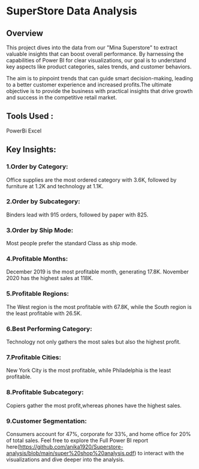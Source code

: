 # SuperStore Data Analysis

## Overview

This project dives into the data from our "Mina Superstore" to extract valuable insights that can boost overall performance. By harnessing the capabilities of Power BI for clear visualizations, our goal is to understand key aspects like product categories, sales trends, and customer behaviors.

The aim is to pinpoint trends that can guide smart decision-making, leading to a better customer experience and increased profits.The ultimate objective is to provide the business with practical insights that drive growth and success in the competitive retail market.

## Tools Used :

PowerBi Excel

## Key Insights:

### 1.Order by Category:
  Office supplies are the most ordered category with 3.6K, followed by furniture at 1.2K and technology at 1.1K.

### 2.Order by Subcategory: 
   Binders lead with 915 orders, followed by paper with 825.

### 3.Order by Ship Mode: 
  Most people prefer the standard Class as ship mode.

### 4.Profitable Months: 
  December 2019 is the most profitable month, generating 17.8K. November 2020 has the highest sales at 118K.

### 5.Profitable Regions: 
  The West region is the most profitable with 67.8K, while the South region is the least profitable with 26.5K.

### 6.Best Performing Category:
  Technology not only gathers the most sales but also the highest profit.

### 7.Profitable Cities: 
  New York City is the most profitable, while Philadelphia is the least profitable.

### 8.Profitable Subcategory: 
  Copiers gather the most profit,whereas phones have the highest sales.

### 9.Customer Segmentation: 
  Consumers account for 47%, corporate for 33%, and home office for 20% of total sales.
Feel free to explore the Full Power BI report here(https://github.com/anika1920/Superstore-analysis/blob/main/super%20shop%20analysis.pdf) to interact with the visualizations and dive deeper into the analysis.
